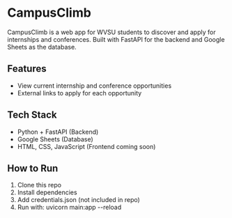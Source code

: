 # CampusClimb

CampusClimb is a web app for WVSU students to discover and apply for internships and conferences. Built with FastAPI for the backend and Google Sheets as the database.

## Features
- View current internship and conference opportunities
- External links to apply for each opportunity

## Tech Stack
- Python + FastAPI (Backend)
- Google Sheets (Database)
- HTML, CSS, JavaScript (Frontend coming soon)

## How to Run
1. Clone this repo
2. Install dependencies
3. Add credentials.json (not included in repo)
4. Run with: uvicorn main:app --reload
